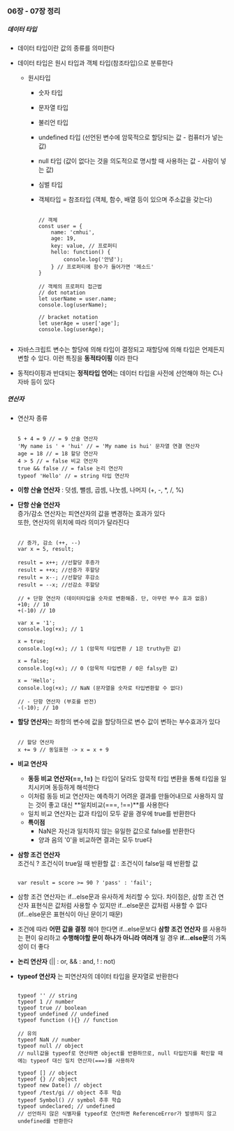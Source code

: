 ### 06장 - 07장 정리

##### 데이터 타입

-   데이터 타입이란 값의 종류를 의미한다
    
-   데이터 타입은 원시 타입과 객체 타입(참조타입)으로 분류한다
    
    -   원시타입
        
        -   숫자 타입
            
        -   문자열 타입
            
        -   불리언 타입
            
        -   undefined 타입 (선언된 변수에 암묵적으로 할당되는 값 - 컴퓨터가 넣는 값)
            
        -   null 타입 (값이 없다는 것을 의도적으로 명시할 때 사용하는 값 - 사람이 넣는 값)
            
        -   심벌 타입
            
        -   객체타입 = 참조타입 (객체, 함수, 배열 등이 있으며 주소값을 갖는다)
            
            ```
            
            // 객체
            const user = {
                name: 'cmhui',
                age: 19,
                key: value, // 프로퍼티
                hello: function() {
                    console.log('안녕');
                } // 프로퍼티에 함수가 들어가면 '메소드'
            }
            
            // 객체의 프로퍼티 접근법
            // dot notation
            let userName = user.name;
            console.log(userName);
            
            // bracket notation
            let userAge = user['age'];
            console.log(userAge);
            
            
            ```
        
-   자바스크립트 변수는 할당에 의해 타입이 결정되고 재할당에 의해 타입은 언제든지 변할 수 있다. 이런 특징을 **동적타이핑** 이라 한다
    
-   동적타이핑과 반대되는 **정적타입 언어**는 데이터 타입을 사전에 선언해야 하는 C나 자바 등이 있다
    

##### 연산자

-   연산자 종류
    
    ```
    
    5 + 4 = 9 // = 9 산술 연산자
    'My name is ' + 'hui' // = 'My name is hui' 문자열 연결 연산자
    age = 18 // = 18 할당 연산자
    4 > 5 // = false 비교 연산자
    true && false // = false 논리 연산자
    typeof 'Hello' // = string 타입 연산자
    
    ```
    
-   **이항 산술 연산자** : 덧셈, 뺄셈, 곱셈, 나눗셈, 나머지 (+, -, \*, /, %)
    
-   **단항 산술 연산자**  
    증가/감소 연산자는 피연산자의 값을 변경하는 효과가 있다  
    또한, 연산자의 위치에 따라 의미가 달라진다
    
      ```

      // 증가, 감소 (++, --)
      var x = 5, result;
    
      result = x++; //선할당 후증가
      result = ++x; //선증가 후할당
      result = x--; //선할당 후감소
      result = --x; //선감소 후할당
    
      // + 단항 연산자 (데이터타입을 숫자로 변환해줌. 단, 아무런 부수 효과 없음)
      +10; // 10
      +(-10) // 10
    
      var x = '1';
      console.log(+x); // 1
    
      x = true;
      console.log(+x); // 1 (암묵적 타입변환 / 1은 truthy한 값)
    
      x = false;
      console.log(+x); // 0 (암묵적 타입변환 / 0은 falsy한 값)
    
      x = 'Hello';
      console.log(+x); // NaN (문자열을 숫자로 타입변환할 수 없다)
    
      // - 단항 연산자 (부호를 반전)
      -(-10); // 10

      ```
      
    
-   **할당 연산자**는 좌항의 변수에 값을 할당하므로 변수 값이 변하는 부수효과가 있다
    
    ```
    
    // 할당 연산자
    x += 9 // 동일표현 -> x = x + 9
    
    ```
    
-   **비교 연산자**
    
    -   **동등 비교 연산자(==, !=)** 는 타입이 달라도 암묵적 타입 변환을 통해 타입을 일치시키며 동등하게 해석한다
    -   이처럼 동등 비교 연산자는 예측하기 어려운 결과를 만들어내므로 사용하지 않는 것이 좋고 대신 **일치비교(===, !==)**를 사용한다
    -   일치 비교 연산자는 값과 타입이 모두 같을 경우에 true를 반환한다
    -   **특이점**
        -   NaN은 자신과 일치하지 않는 유일한 값으로 false를 반환한다
        -   양과 음의 '0'을 비교하면 결과는 모두 true다

-   **삼항 조건 연산자**  
    조건식 ? 조건식이 true일 때 반환할 값 : 조건식이 false일 때 반환할 값
    
    ```
    
    var result = score >= 90 ? 'pass' : 'fail';
    
    ```
    
-   삼항 조건 연산자는 if...else문과 유사하게 처리할 수 있다. 차이점은, 삼항 조건 연산자 표현식은 값처럼 사용할 수 있지만 if...else문은 값처럼 사용할 수 없다 (if...else문은 표현식이 아닌 문이기 때문)
    
-   조건에 따라 **어떤 값을 결정** 해야 한다면 if...else문보다 **삼항 조건 연산자** 를 사용하는 편이 유리하고 **수행해야할 문이 하나가 아니라 여러개** 일 경우 **if...else문**의 가독성이 더 좋다
    
-   **논리 연산자** (|| : or, && : and, ! : not)
    
-   **typeof 연산자** 는 피연산자의 데이터 타입을 문자열로 반환한다
    
      ```
      
      typeof '' // string
      typeof 1 // number
      typeof true // boolean
      typeof undefined // undefined
      typeof function (){} // function
    
      // 유의
      typeof NaN // number  
      typeof null // object  
      // null값을 typeof로 연산하면 object를 반환하므로, null 타입인지를 확인할 때에는 typeof 대신 일치 연산자(===)를 사용하자
    
      typeof [] // object   
      typeof {} // object    
      typeof new Date() // object  
      typeof /test/gi // object 추후 학습  
      typeof Symbol() // symbol 추후 학습  
      typeof undeclared; // undefined  
      // 선언하지 않은 식별자를 typeof로 연산하면 ReferenceError가 발생하지 않고 undefined를 반환한다

      ```